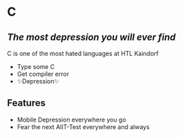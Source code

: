 # C
## _The most depression you will ever find_

C is one of the most hated languages at HTL Kaindorf

- Type some C
- Get compiler error
- ✨Depression✨

## Features

- Mobile Depression everywhere you go
- Fear the next AIIT-Test everywhere and always
